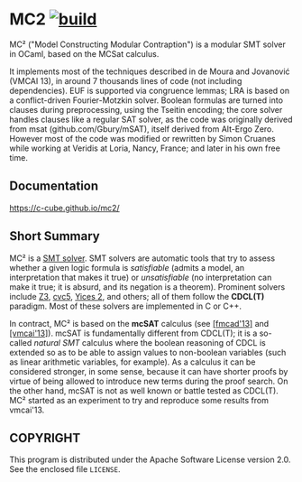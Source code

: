 # MC2  [![build](https://github.com/c-cube/mc2/actions/workflows/main.yml/badge.svg)](https://github.com/c-cube/mc2/actions/workflows/main.yml)

MC² ("Model Constructing Modular Contraption") is a modular SMT solver
in OCaml, based on the MCSat calculus.

It implements most of the techniques described in de Moura and Jovanović
(VMCAI 13), in around 7 thousands lines of code (not including dependencies).
EUF is supported via congruence lemmas; LRA is based on a conflict-driven
Fourier-Motzkin solver. Boolean formulas are turned into clauses during preprocessing,
using the Tseitin encoding; the core solver handles clauses like a regular SAT
solver, as the code was originally derived from
msat (github.com/Gbury/mSAT), itself derived from Alt-Ergo Zero.
However most of the code was modified or rewritten by Simon Cruanes while
working at Veridis at Loria, Nancy, France; and later in his own free time.

## Documentation

https://c-cube.github.io/mc2/

## Short Summary

MC² is a [SMT solver](https://en.wikipedia.org/wiki/Satisfiability_modulo_theories).
SMT solvers are automatic tools that try to assess whether a given logic
formula is *satisfiable* (admits a model, an interpretation that makes it true)
or *unsatisfiable* (no interpretation can make it true; it is absurd, and its
negation is a theorem).
Prominent solvers include [Z3](https://github.com/Z3Prover/z3),
[cvc5](https://cvc5.github.io/), [Yices 2](https://github.com/SRI-CSL/yices2/),
and others; all of them follow the **CDCL(T)** paradigm.
Most of these solvers are implemented in C or C++.

In contract, MC² is based on the **mcSAT** calculus
(see
[[fmcad'13]](https://leodemoura.github.io/files/fmcad2013.pdf)
and
[[vmcai'13]](http://leodemoura.github.io/files/mcsat.pdf)).
mcSAT is fundamentally different from CDCL(T);
it is a so-called _natural SMT_ calculus where the boolean reasoning of CDCL is
extended so as to be able to assign values to non-boolean variables (such as
linear arithmetic variables, for example).
As a calculus it can be considered stronger, in some sense, because it can have
shorter proofs by virtue of being allowed to introduce new terms during the proof
search.
On the other hand, mcSAT is not as well known or battle tested as CDCL(T).
MC² started as an experiment to try and reproduce some results from vmcai'13.


## COPYRIGHT

This program is distributed under the Apache Software License version
2.0. See the enclosed file `LICENSE`.
